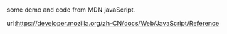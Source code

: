 ###
  some demo and code from MDN javaScript.

  url:https://developer.mozilla.org/zh-CN/docs/Web/JavaScript/Reference